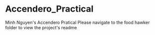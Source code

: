 # Accendero_Practical

Minh Nguyen's Accendero Pratical
Please navigate to the food hawker folder to view the project's readme
